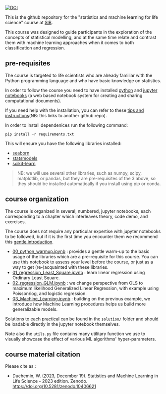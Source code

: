 [![DOI](https://zenodo.org/badge/DOI/10.5281/zenodo.10406621.svg)](https://doi.org/10.5281/zenodo.10406621)



This is the github repository for the "statistics and machine learning for life science" course at [SIB](https://www.sib.swiss).

This course was designed to guide participants in the exploration of the concepts of statistical modelling,
and at the same time relate and contrast them with machine learning approaches when it comes to both classification and regression.

## pre-requisites

The course is targeted to life scientists who are already familiar with the Python programming language and who have basic knowledge on statistics.

In order to follow the course you need to have installed [python](https://www.python.org/) and [jupyter notebooks](https://www.jupyter.org/) (a web based notebook system for creating and sharing computational documents).

If you need help with the installation, you can refer to these [tips and instructions](https://github.com/sib-swiss/first-steps-with-python-training/blob/master/setting_up_your_environment.md)(NB: this links to another github repo).

In order to install dependenices run the following command:
```
pip install -r requirements.txt
```

This will ensure you have the following libraries installed:
 * [seaborn](https://seaborn.pydata.org/installing.html)
 * [statsmodels](https://www.statsmodels.org/stable/install.html)
 * [scikit-learn](https://scikit-learn.org/stable/install.html)

> NB: we will use several other libraries, such as numpy, scipy, matplotlib, or pandas, but they are pre-requisites of the 3 above, so they should be installed automatically if you install using pip or conda.


## course organization

The course is organized in several, numbered, jupyter notebooks, each corresponding to a chapter which interleaves theory, code demo, and exercises.

The course does not require any particular expertise with jupyter notebooks to be followed, but if it is the first time you encounter them we recommend this [gentle introduction](https://realpython.com/jupyter-notebook-introduction/).

 * [00_python_warmup.ipynb](00_python_warmup.ipynb) : provides a gentle warm-up to the basic usage of the libraries which are a pre-requisite for this course. You can use this notebook to assess your level before the course, or just as a way to get (re-)acquainted with these libraries.
 * [01_regression_Least_Square.ipynb](01_regression_Least_Square.ipynb) : learn linear regression using Ordinary Least Square.
 * [02_regression_GLM.ipynb](02_regression_GLM.ipynb) : we change perspective from OLS to maximum likelihood Generalized Linear Regression, with example using Poisson/log, and logistic regression.
 * [03_Machine_Learning.ipynb](03_Machine_Learning.ipynb) : building on the previous example, we introduce how Machine Learning procedures helps us build more generalizable models.

Solutions to each practical can be found in the [`solution/`](solutions/) folder and should be loadable directly in the jupyter notebook themselves.

Note also the `utils.py` file contains many utilitary function we use to visually showcase the effect of various ML algorithms' hyper-parameters.


## course material citation

Please cite as :

 * Duchemin, W. (2023, December 19). Statistics and Machine Learning in Life Science - 2023 edition. Zenodo. https://doi.org/10.5281/zenodo.10406621
